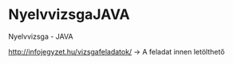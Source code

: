 # NyelvvizsgaJAVA
Nyelvvizsga - JAVA

http://infojegyzet.hu/vizsgafeladatok/ -> A feladat innen letölthető
